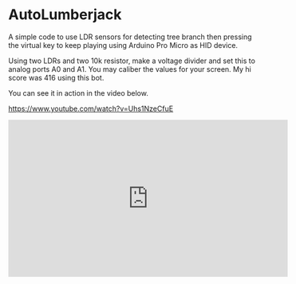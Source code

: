 # AutoLumberjack
A simple code to use LDR sensors for detecting tree branch then pressing the virtual key to keep playing using Arduino Pro Micro as HID device.

Using two LDRs and two 10k resistor, make a voltage divider and set this to analog ports A0 and A1. You may caliber the values for your screen. My hi score was 416 using this bot.

You can see it in action in the video below.

https://www.youtube.com/watch?v=Uhs1NzeCfuE


<iframe width="560" height="315" src="https://www.youtube.com/embed/Uhs1NzeCfuE" frameborder="0" allow="accelerometer; autoplay; encrypted-media; gyroscope; picture-in-picture" allowfullscreen></iframe>
